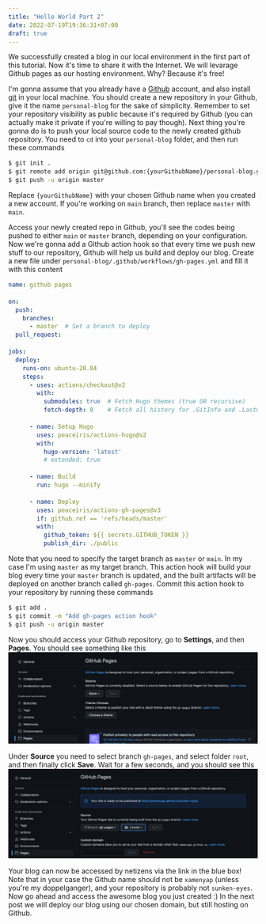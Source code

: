 ```yaml
---
title: "Hello World Part 2"
date: 2022-07-19T19:36:31+07:00
draft: true
---
```

We successfully created a blog in our local environment in the first part of this tutorial. Now it's time to share it with the Internet. We will levarage Github pages as our hosting environment. Why? Because it's free!

I'm gonna assume that you already have a <a href="https://github.com/" target="blank">Github</a> account, and also install <a href="https://git-scm.com/" target="blank">git</a> in your local machine. You should create a new repository in your Github, give it the name `personal-blog` for the sake of simplicity. Remember to set your repository visibility as public because it's required by Github (you can actually make it private if you're willing to pay though). Next thing you're gonna do is to push your local source code to the newly created github repository. You need to `cd` into your `personal-blog` folder, and then run these commands
```sh
$ git init .
$ git remote add origin git@github.com:{yourGithubName}/personal-blog.git
$ git push -u origin master
```
Replace `{yourGithubName}` with your chosen Github name when you created a new account. If you're working on `main` branch, then replace `master` with `main`.

Access your newly created repo in Github, you'll see the codes being pushed to either `main` or `master` branch, depending on your configuration. Now we're gonna add a Github action hook so that every time we push new stuff to our repository, Github will help us build and deploy our blog. Create a new file under `personal-blog/.github/workflows/gh-pages.yml` and fill it with this content
```yml
name: github pages

on:
  push:
    branches:
      - master  # Set a branch to deploy
  pull_request:

jobs:
  deploy:
    runs-on: ubuntu-20.04
    steps:
      - uses: actions/checkout@v2
        with:
          submodules: true  # Fetch Hugo themes (true OR recursive)
          fetch-depth: 0    # Fetch all history for .GitInfo and .Lastmod

      - name: Setup Hugo
        uses: peaceiris/actions-hugo@v2
        with:
          hugo-version: 'latest'
          # extended: true

      - name: Build
        run: hugo --minify

      - name: Deploy
        uses: peaceiris/actions-gh-pages@v3
        if: github.ref == 'refs/heads/master'
        with:
          github_token: ${{ secrets.GITHUB_TOKEN }}
          publish_dir: ./public
```
Note that you need to specify the target branch as `master` or `main`. In my case I'm using `master` as my target branch. This action hook will build your blog every time your `master` branch is updated, and the built artifacts will be deployed on another branch called `gh-pages`. Commit this action hook to your repository by running these commands
```sh
$ git add .
$ git commit -m "Add gh-pages action hook"
$ git push -u origin master
```
Now you should access your Github repository, go to __Settings__, and then __Pages__. You should see something like this
![hello-world-part-2-image-1](/images/hello-world/hello-world-part-2-image-1.png)

Under __Source__ you need to select branch `gh-pages`, and select folder `root`, and then finally click __Save__. Wait for a few seconds, and you should see this
![hello-world-part-2-image-2](/images/hello-world/hello-world-part-2-image-2.png)

Your blog can now be accessed by netizens via the link in the blue box! Note that in your case the Github name should not be `xamenyap` (unless you're my doppelganger), and your repository is probably not `sunken-eyes`. Now go ahead and access the awesome blog you just created :) In the next post we will deploy our blog using our chosen domain, but still hosting on Github.
